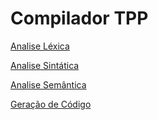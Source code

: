 # Compilador TPP

[Analise Léxica](documentacao/doc_lexico.md)

[Analise Sintática](documentacao/doc_sintatico.md)

[Analise Semântica](documentacao/doc_semantico.md)

[Geração de Código](documentacao/doc_geracao_codigo.md)
